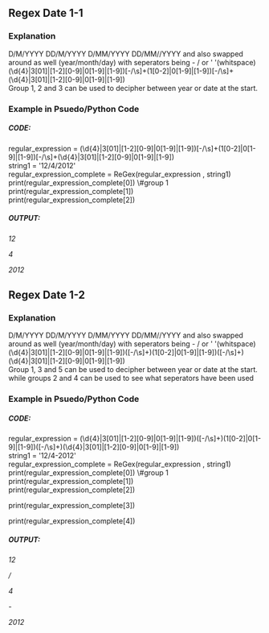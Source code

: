 <h2>Regex Date 1-1</h2>

<h3>Explanation</h3>
<p>D/M/YYYY DD/M/YYYY D/MM/YYYY DD/MM//YYYY and also swapped around as well (year/month/day)
with seperators being - / or ' '(whitspace)<br>
(\d{4}|3[01]|[1-2][0-9]|0[1-9]|[1-9])[-/\s]+(1[0-2]|0[1-9]|[1-9])[-/\s]+(\d{4}|3[01]|[1-2][0-9]|0[1-9]|[1-9])<br>
Group 1, 2 and 3 can be used to decipher between year or date at the start.</p>

<h3>Example in Psuedo/Python Code</h3>
<h5><b>CODE:</b></h5>
<p>regular_expression = (\d{4}|3[01]|[1-2][0-9]|0[1-9]|[1-9])[-/\s]+(1[0-2]|0[1-9]|[1-9])[-/\s]+(\d{4}|3[01]|[1-2][0-9]|0[1-9]|[1-9])<br>
string1 = '12/4/2012'<br>
regular_expression_complete = ReGex(regular_expression , string1)<br>
print(regular_expression_complete[0]) \#group 1 <br>
print(regular_expression_complete[1])<br>
print(regular_expression_complete[2])</p>
<h5><b>OUTPUT:</b></h5>
<p><i>12</i></p>
<p><i>4</i></p>
<p><i>2012</i></p>



<h2>Regex Date 1-2</h2>

<h3>Explanation</h3>
<p>D/M/YYYY DD/M/YYYY D/MM/YYYY DD/MM//YYYY and also swapped around as well (year/month/day)
with seperators being - / or ' '(whitspace)<br>
(\d{4}|3[01]|[1-2][0-9]|0[1-9]|[1-9])([-/\s]+)(1[0-2]|0[1-9]|[1-9])([-/\s]+)(\d{4}|3[01]|[1-2][0-9]|0[1-9]|[1-9])<br>
Group 1, 3 and 5 can be used to decipher between year or date at the start. while groups 2 and 4 can be used to see what seperators have been used</p>

<h3>Example in Psuedo/Python Code</h3>
<h5><b>CODE:</b></h5>
<p>regular_expression = (\d{4}|3[01]|[1-2][0-9]|0[1-9]|[1-9])([-/\s]+)(1[0-2]|0[1-9]|[1-9])([-/\s]+)(\d{4}|3[01]|[1-2][0-9]|0[1-9]|[1-9])<br>
string1 = '12/4-2012'<br>
regular_expression_complete = ReGex(regular_expression , string1)<br>
print(regular_expression_complete[0]) \#group 1 <br>
print(regular_expression_complete[1])<br>
print(regular_expression_complete[2])</p>
print(regular_expression_complete[3])</p>
print(regular_expression_complete[4])</p>
<h5><b>OUTPUT:</b></h5>
<p><i>12</i></p>
<p><i>/</i></p>
<p><i>4</i></p>
<p><i>-</i></p>
<p><i>2012</i></p>
